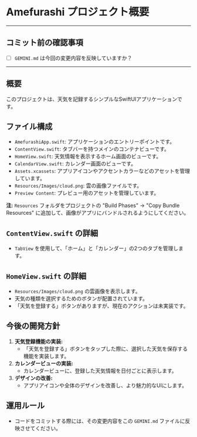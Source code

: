 # Amefurashi プロジェクト概要

---
## コミット前の確認事項

- [ ] `GEMINI.md` は今回の変更内容を反映していますか？
---

## 概要

このプロジェクトは、天気を記録するシンプルなSwiftUIアプリケーションです。

## ファイル構成

- `AmefurashiApp.swift`: アプリケーションのエントリーポイントです。
- `ContentView.swift`: タブバーを持つメインのコンテナビューです。
- `HomeView.swift`: 天気情報を表示するホーム画面のビューです。
- `CalendarView.swift`: カレンダー画面のビューです。
- `Assets.xcassets`: アプリアイコンやアクセントカラーなどのアセットを管理しています。
- `Resources/Images/cloud.png`: 雲の画像ファイルです。
- `Preview Content`: プレビュー用のアセットを管理しています。

**注:** `Resources` フォルダをプロジェクトの "Build Phases" -> "Copy Bundle Resources" に追加して、画像がアプリにバンドルされるようにしてください。

## `ContentView.swift` の詳細

- `TabView` を使用して、「ホーム」と「カレンダー」の2つのタブを管理します。

## `HomeView.swift` の詳細

- `Resources/Images/cloud.png` の雲画像を表示します。
- 天気の種類を選択するためのボタンが配置されています。
- 「天気を登録する」ボタンがありますが、現在のアクションは未実装です。

## 今後の開発方針

1.  **天気登録機能の実装:**
    -   「天気を登録する」ボタンをタップした際に、選択した天気を保存する機能を実装します。
2.  **カレンダービューの実装:**
    -   カレンダービューに、登録した天気情報を日付ごとに表示します。
3.  **デザインの改善:**
    -   アプリアイコンや全体のデザインを改善し、より魅力的なUIにします。

## 運用ルール

-   コードをコミットする際には、その変更内容をこの `GEMINI.md` ファイルに反映させてください。